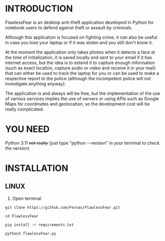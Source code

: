 # INTRODUCTION
FlawlessFear is an desktop anti-theft application developed in Python for notebook users to defend against theft or assault by criminals.

Although this application is focused on fighting crime, it can also be useful in case you lose your laptop or if it was stolen and you still don't know it.

At the moment the application only takes photos when it detects a face at the time of initialization, it is saved locally and sent to your email if it has internet access, but the idea is to extend it to capture enough information (such as exact location, capture audio or video and receive it in your mail) that can either be used to track the laptop for you or can be used to make a respective report to the police (although the incompetent police will not investigate anything anyway).

The application is and always will be free, but the implementation of the use of various services implies the use of servers or using APIs such as Google Maps for coordinates and geolocation, so the development cost will be really complicated.

# YOU NEED

Python 3.11 ~~not really~~ (just type "python --version" in your terminal to check the version)

# INSTALLATION

## LINUX

1. Open terminal

```
git clone https://github.com/Ferxas/FlawlessFear.git
```
```
cd FlawlessFear
```
```
pip install -r requirements.txt
```
```
python3 flawlessFear.py
```
